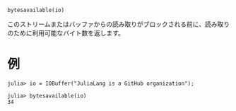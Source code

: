 ```
bytesavailable(io)
```

このストリームまたはバッファからの読み取りがブロックされる前に、読み取りのために利用可能なバイト数を返します。

# 例

```jldoctest
julia> io = IOBuffer("JuliaLang is a GitHub organization");

julia> bytesavailable(io)
34
```
